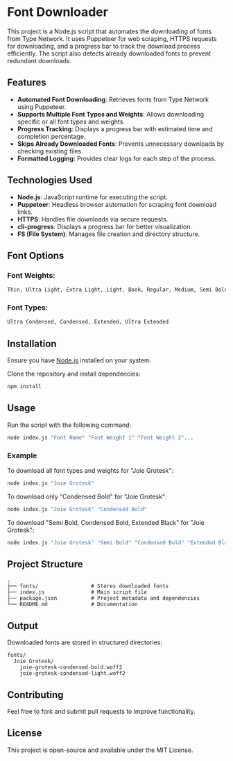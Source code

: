 # Font Downloader

This project is a Node.js script that automates the downloading of fonts from Type Network. It uses Puppeteer for web scraping, HTTPS requests for downloading, and a progress bar to track the download process efficiently. The script also detects already downloaded fonts to prevent redundant downloads.

## Features

- **Automated Font Downloading**: Retrieves fonts from Type Network using Puppeteer.
- **Supports Multiple Font Types and Weights**: Allows downloading specific or all font types and weights.
- **Progress Tracking**: Displays a progress bar with estimated time and completion percentage.
- **Skips Already Downloaded Fonts**: Prevents unnecessary downloads by checking existing files.
- **Formatted Logging**: Provides clear logs for each step of the process.

## Technologies Used

- **Node.js**: JavaScript runtime for executing the script.
- **Puppeteer**: Headless browser automation for scraping font download links.
- **HTTPS**: Handles file downloads via secure requests.
- **cli-progress**: Displays a progress bar for better visualization.
- **FS (File System)**: Manages file creation and directory structure.

## Font Options

### Font Weights:

```sh
Thin, Ultra Light, Extra Light, Light, Book, Regular, Medium, Semi Bold, Bold, Black, Thin Italic, Ultra Light Italic, Extra Light Italic, Light Italic, Book Italic, Regular Italic, Medium Italic, Semi Bold Italic, Bold Italic, Black Italic
```

### Font Types:

```sh
Ultra Condensed, Condensed, Extended, Ultra Extended
```

## Installation

Ensure you have [Node.js](https://nodejs.org/) installed on your system.

Clone the repository and install dependencies:

```sh
npm install
```

## Usage

Run the script with the following command:

```sh
node index.js "Font Name" "Font Weight 1" "Font Weight 2"...
```

### Example

To download all font types and weights for "Joie Grotesk":

```sh
node index.js "Joie Grotesk"
```

To download only "Condensed Bold" for "Joie Grotesk":

```sh
node index.js "Joie Grotesk" "Condensed Bold"
```

To download "Semi Bold, Condensed Bold, Extended Black" for "Joie Grotesk":

```sh
node index.js "Joie Grotesk" "Semi Bold" "Condensed Bold" "Extended Black"
```

## Project Structure

```
.
├── fonts/                 # Stores downloaded fonts
├── index.js               # Main script file
├── package.json           # Project metadata and dependencies
└── README.md              # Documentation
```

## Output

Downloaded fonts are stored in structured directories:

```
fonts/
  Joie Grotesk/
    joie-grotesk-condensed-bold.woff2
    joie-grotesk-condensed-light.woff2
```

## Contributing

Feel free to fork and submit pull requests to improve functionality.

## License

This project is open-source and available under the MIT License.

